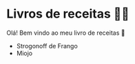 # Livros de receitas :man_cook:

Olá! Bem vindo ao meu livro de receitas :wave:

- Strogonoff de Frango
- Miojo